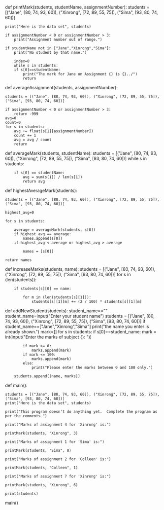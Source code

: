  def printMark(students, studentName, assignmentNumber):
    students = [("Jane", [80, 74, 93, 60]), ("Xinrong", [72, 89, 55, 75]), ("Sima", [93, 80, 74, 60])]

    print("Here is the data set", students)

    if assignmentNumber < 0 or assignmentNumber > 3:
        print("Assignment number out of range.")

    if studentName not in ["Jane","Xinrong","Sima"]:
        print("No student by that name.")

        index=0
        while s in students:
        if s[0]==studentName:
            print("The mark for Jane on Assignment {} is {}../")
            return

def averageAssignment(students, assignmentNumber):

    students = [("Jane", [80, 74, 93, 60]), ("Xinrong", [72, 89, 55, 75]), ("Sima", [93, 80, 74, 60])]

    if assignmentNumber < 0 or assignmentNumber > 3:
        return -999
    avg=0
    count=0
    for s in students:
        avg += float(s[1][assignmentNumber])
        count += 1
        avg = avg / count
        return

def averageMark(students, studentName):
    students = [("Jane", [80, 74, 93, 60]), ("Xinrong", [72, 89, 55, 75]), ("Sima", [93, 80, 74, 60])]
    while s in students:

        if s[0] == studentName:
            avg = sum(s[1]) / len(s[1])
            return avg


def highestAverageMark(students):


    students = [("Jane", [80, 74, 93, 60]), ("Xinrong", [72, 89, 55, 75]), ("Sima", [93, 80, 74, 60])]

    highest_avg=0

    for s in students:

        average = averageMark(students, s[0])
        if highest_avg == average:
            names.append(s[0])
        if highest_avg < average or highest_avg > average

            names = [s[0]]

    return names


def increaseMarks(students, name):
    students = [("Jane", [80, 74, 93, 60]), ("Xinrong", [72, 89, 55, 75]), ("Sima", [93, 80, 74, 60])]
    for s in (len(students)):

        if students[s][0] == name:

            for m in (len(students[s][1])):
                students[s][1][m] += (2 / 100) * students[s][1][m]

def addNewStudent(students):
    student_name==""
    student_name=input("Enter your student name")
    students = [("Jane", [80, 74, 93, 60]), ("Xinrong", [72, 89, 55, 75]), ("Sima", [93, 80, 74, 60])]
    if student_name==["Jane","Xinrong","Sima"]
        print("the name you enter is already shown.")
        mark=[]
    for s in students:
        if s[0]==student_name:
            mark = int(input("Enter the marks of subject {}: "))

            if mark >= 0:
                marks.append(mark)
            if mark <= 100:
                marks.append(mark)
            else:
                print("Please enter the marks between 0 and 100 only.")

        students.append((name, marks))

def main():

    students = [("Jane", [80, 74, 93, 60]), ("Xinrong", [72, 89, 55, 75]), ("Sima", [93, 80, 74, 60])]
    print("Here is the data set", students)

    print("This program doesn't do anything yet.  Complete the program as per the comments ")

    print("Marks of assignment 4 for 'Xinrong' is:")

    printMark(students, "Xinrong", 3)

    print("Marks of assignment 1 for 'Sima' is:")

    printMark(students, "Sima", 0)

    print("Marks of assignment 2 for 'Colleen' is:")

    printMark(students, "Colleen", 1)

    print("Marks of assignment 7 for 'Xinrong' is:")

    printMark(students, "Xinrong", 6)

    print(students)

main()
